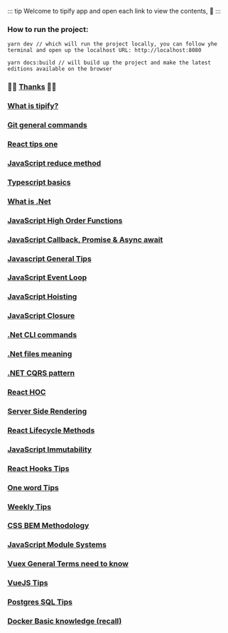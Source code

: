 ::: tip
Welcome to tipify app and open each link to view the contents, :hugs:
:::

### How to run the project:

```
yarn dev // which will run the project locally, you can follow yhe terminal and open up the localhost URL: http://localhost:8080
```

```
yarn docs:build // will build up the project and make the latest editions available on the browser
```

### :tada::tada: [Thanks](./thanks.html)  :tada::tada:
### [What is tipify?](./tipify.html)
### [Git general commands](./git-tips-one.html)
### [React tips one](./react-tips-one.html)
### [JavaScript reduce method](./js-reduce-method.html)
### [Typescript basics](./ts-basics.html)
### [What is .Net](./dotnet-basics.html)
### [JavaScript High Order Functions](./js-high-order-functions.html)
### [JavaScript Callback, Promise & Async await](./js-callback-promise-async-await.html)
### [Javascript General Tips](./js-general-tips.html)
### [JavaScript Event Loop](./js-event-loop.html)
### [JavaScript Hoisting](./js-hoisting.html)
### [JavaScript Closure](./js-closure.html)
### [.Net CLI commands](./dotnet-cli-commands.html)
### [.Net files meaning](./dotnet-files-meaning.html)
### [.NET CQRS pattern](./dotnet-cqrs.html)
### [React HOC](./react-hoc.html)
### [Server Side Rendering](./sever-side-rendering.html)
### [React Lifecycle Methods](./react-lifecycle.html)
### [JavaScript Immutability](./js-immutability.html)
### [React Hooks Tips](./react-hooks-tips.html)
### [One word Tips](./one-word-tips.html)
### [Weekly Tips](./weekly-tips.html)
### [CSS BEM Methodology](./css-bem.html)
### [JavaScript Module Systems](./js-module-systems.html)
### [Vuex General Terms need to know](./vuex-terms.html)
### [VueJS Tips](./vuejs-tips.html)
### [Postgres SQL Tips](./postgres-tips.html)
### [Docker Basic knowledge (recall)](./docker-basics.html)
